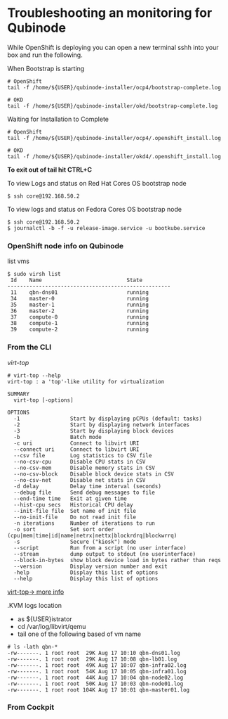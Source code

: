 # Troubleshooting an monitoring for Qubinode

While OpenShift is deploying you can open a new terminal sshh into your box and run the following. 


When Bootstrap is starting 
```
# OpenShift 
tail -f /home/${USER}/qubinode-installer/ocp4/bootstrap-complete.log

# OKD 
tail -f /home/${USER}/qubinode-installer/okd/bootstrap-complete.log
```

Waiting for Installation to Complete
```
# OpenShift 
tail -f /home/${USER}/qubinode-installer/ocp4/.openshift_install.log

# OKD 
tail -f /home/${USER}/qubinode-installer/okd4/.openshift_install.log
```

**To exit out of tail hit CTRL+C**

To view Logs and status on Red Hat Cores OS bootstrap node
```
$ ssh core@192.168.50.2
```

To view logs and status on Fedora Cores OS bootstrap node
```
$ ssh core@192.168.50.2
$ journalctl -b -f -u release-image.service -u bootkube.service

```

### OpenShift node info on Qubinode

list vms
```
$ sudo virsh list 
 Id    Name                           State
----------------------------------------------------
 11    qbn-dns01                      running
 34    master-0                       running
 35    master-1                       running
 36    master-2                       running
 37    compute-0                      running
 38    compute-1                      running
 39    compute-2                      running

```

###  From the CLI
*virt-top*

```
# virt-top --help
virt-top : a 'top'-like utility for virtualization

SUMMARY
  virt-top [-options]

OPTIONS
  -1                Start by displaying pCPUs (default: tasks)
  -2                Start by displaying network interfaces
  -3                Start by displaying block devices
  -b                Batch mode
  -c uri            Connect to libvirt URI
  --connect uri     Connect to libvirt URI
  --csv file        Log statistics to CSV file
  --no-csv-cpu      Disable CPU stats in CSV
  --no-csv-mem      Disable memory stats in CSV
  --no-csv-block    Disable block device stats in CSV
  --no-csv-net      Disable net stats in CSV
  -d delay          Delay time interval (seconds)
  --debug file      Send debug messages to file
  --end-time time   Exit at given time
  --hist-cpu secs   Historical CPU delay
  --init-file file  Set name of init file
  --no-init-file    Do not read init file
  -n iterations     Number of iterations to run
  -o sort           Set sort order (cpu|mem|time|id|name|netrx|nettx|blockrdrq|blockwrrq)
  -s                Secure ("kiosk") mode
  --script          Run from a script (no user interface)
  --stream          dump output to stdout (no userinterface)
  --block-in-bytes  show block device load in bytes rather than reqs
  --version         Display version number and exit
  -help             Display this list of options
  --help            Display this list of options
```
[virt-top-> more info](https://people.redhat.com/rjones/virt-top/virt-top.txt)

.KVM logs location
* as ${USER}istrator
* cd /var/log/libvirt/qemu
* tail one of the following based of vm name
```
# ls -lath qbn-*
-rw-------. 1 root root  29K Aug 17 10:10 qbn-dns01.log
-rw-------. 1 root root  29K Aug 17 10:08 qbn-lb01.log
-rw-------. 1 root root  49K Aug 17 10:07 qbn-infra02.log
-rw-------. 1 root root  54K Aug 17 10:05 qbn-infra01.log
-rw-------. 1 root root  44K Aug 17 10:04 qbn-node02.log
-rw-------. 1 root root  50K Aug 17 10:03 qbn-node01.log
-rw-------. 1 root root 104K Aug 17 10:01 qbn-master01.log
```

### From Cockpit
